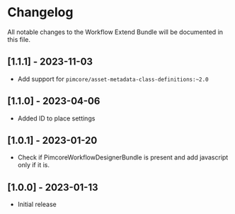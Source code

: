 # Changelog

All notable changes to the Workflow Extend Bundle will be documented in this file.

## [1.1.1] - 2023-11-03
- Add support for `pimcore/asset-metadata-class-definitions:~2.0`

## [1.1.0] - 2023-04-06
- Added ID to place settings

## [1.0.1] - 2023-01-20
- Check if PimcoreWorkflowDesignerBundle is present and add javascript only if it is.

## [1.0.0] - 2023-01-13
- Initial release
